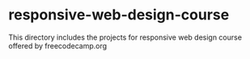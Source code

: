 # responsive-web-design-course
This directory includes the projects for responsive web design course offered by freecodecamp.org
